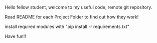Hello fellow student, welcome to my useful code, remote git repository. 

Read README for each Project Folder to find out how they work!

install required modules with "pip install -r requirements.txt"

Have fun!!
